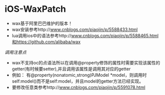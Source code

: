 # iOS-WaxPatch
* wax基于阿里巴巴维护的版本！
* wax安装参考http://www.cnblogs.com/piaojin/p/5588433.html
* lua调用ios中的语法参考http://www.cnblogs.com/piaojin/p/5588465.html和https://github.com/alibaba/wax

*调用注意点*
* wax不支持oc的点语法所以在调用@property修饰的属性时需要实现该属性的getter(有时候要setter),并且调用该属性是调用其对应的getter
* 例如：
      有@property(nonatomic,strong)PJModel *model，则调用时self:model()而不是self:model，并且model的getter方法已经实现。
* 要修改任意类参考http://www.cnblogs.com/piaojin/p/5591078.html
